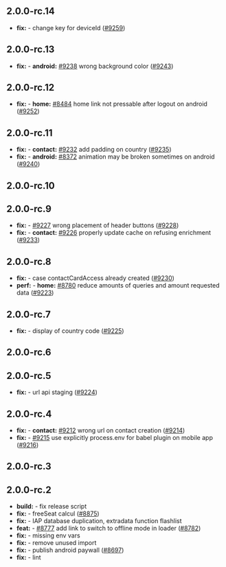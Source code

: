 ## 2.0.0-rc.14

* **fix:**  - change key for deviceId ([#9259](https://github.com/AzzappApp/azzapp/pull/9259))

## 2.0.0-rc.13

* **fix:**  - **android:** [#9238](https://github.com/AzzappApp/azzapp/pull/9238) wrong background color ([#9243](https://github.com/AzzappApp/azzapp/pull/9243))

## 2.0.0-rc.12

* **fix:**  - **home:** [#8484](https://github.com/AzzappApp/azzapp/pull/8484) home link not pressable after logout on android ([#9252](https://github.com/AzzappApp/azzapp/pull/9252))

## 2.0.0-rc.11

* **fix:**  - **contact:** [#9232](https://github.com/AzzappApp/azzapp/pull/9232) add padding on country ([#9235](https://github.com/AzzappApp/azzapp/pull/9235))
* **fix:**  - **android:** [#8372](https://github.com/AzzappApp/azzapp/pull/8372) animation may be broken sometimes on android ([#9240](https://github.com/AzzappApp/azzapp/pull/9240))

## 2.0.0-rc.10



## 2.0.0-rc.9

* **fix:**  - [#9227](https://github.com/AzzappApp/azzapp/pull/9227) wrong placement of header buttons ([#9228](https://github.com/AzzappApp/azzapp/pull/9228))
* **fix:**  - **contact:** [#9226](https://github.com/AzzappApp/azzapp/pull/9226) properly update cache on refusing enrichment ([#9233](https://github.com/AzzappApp/azzapp/pull/9233))

## 2.0.0-rc.8

* **fix:**  - case contactCardAccess already created ([#9230](https://github.com/AzzappApp/azzapp/pull/9230))
* **perf:**  - **home:** [#8780](https://github.com/AzzappApp/azzapp/pull/8780) reduce amounts of queries and amount requested data ([#9223](https://github.com/AzzappApp/azzapp/pull/9223))

## 2.0.0-rc.7

* **fix:**  - display of country code ([#9225](https://github.com/AzzappApp/azzapp/pull/9225))

## 2.0.0-rc.6



## 2.0.0-rc.5

* **fix:**  - url api staging ([#9224](https://github.com/AzzappApp/azzapp/pull/9224))

## 2.0.0-rc.4

* **fix:**  - **contact:** [#9212](https://github.com/AzzappApp/azzapp/pull/9212) wrong url on contact creation ([#9214](https://github.com/AzzappApp/azzapp/pull/9214))
* **fix:**  - [#9215](https://github.com/AzzappApp/azzapp/pull/9215) use explicitly process.env for babel plugin on mobile app ([#9216](https://github.com/AzzappApp/azzapp/pull/9216))

## 2.0.0-rc.3



## 2.0.0-rc.2

* **build:**  - fix release script
* **fix:**  - freeSeat calcul ([#8875](https://github.com/AzzappApp/azzapp/pull/8875))
* **fix:**  - IAP database duplication, extradata function flashlist
* **feat:**  - [#8777](https://github.com/AzzappApp/azzapp/pull/8777) add link to switch to offline mode in loader ([#8782](https://github.com/AzzappApp/azzapp/pull/8782))
* **fix:**  - missing env vars
* **fix:**  - remove unused import
* **fix:**  - publish android paywall ([#8697](https://github.com/AzzappApp/azzapp/pull/8697))
* **fix:**  - lint